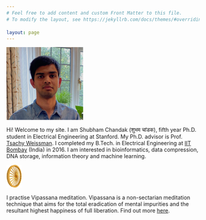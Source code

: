 ```yaml
---
# Feel free to add content and custom Front Matter to this file.
# To modify the layout, see https://jekyllrb.com/docs/themes/#overriding-theme-defaults

layout: page
---
```

<img alt="Shubham photo" src="/img/shubham_photo_9_16_20_cropped.jpeg" style="width: 200px; height: 190px; hspace=" />

Hi! Welcome to my site. I am Shubham Chandak (शुभम चांडक), fifth year Ph.D. student in Electrical Engineering at Stanford. My Ph.D. advisor is Prof. [Tsachy Weissman](http://web.stanford.edu/~tsachy/). I completed my B.Tech. in Electrical Engineering at [IIT Bombay](http://www.iitb.ac.in/) (India) in 2016. I am interested in bioinformatics, data compression, DNA storage, information theory and machine learning.


<a href="https://www.dhamma.org/"><img alt="Dhamma Cakka" src="/img/dhammacakka.gif" style="width: 40px; height: 60px;" /></a>

I practise Vipassana meditation. Vipassana is a non-sectarian meditation technique that aims for the total eradication of mental impurities and the resultant highest happiness of full liberation. Find out more [here](https://www.dhamma.org/).
